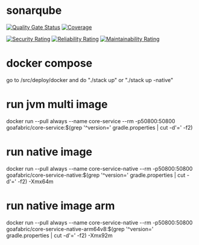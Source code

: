 # sonarqube
[![Quality Gate Status](https://sonarcloud.io/api/project_badges/measure?project=org.goafabric%3Acore-service&metric=alert_status)](https://sonarcloud.io/summary/new_code?id=org.goafabric%3Acore-service)
[![Coverage](https://sonarcloud.io/api/project_badges/measure?project=org.goafabric%3Acore-service&metric=coverage)](https://sonarcloud.io/summary/new_code?id=org.goafabric%3Acore-service)

[![Security Rating](https://sonarcloud.io/api/project_badges/measure?project=org.goafabric%3Acore-service&metric=security_rating)](https://sonarcloud.io/summary/new_code?id=org.goafabric%3Acore-service)
[![Reliability Rating](https://sonarcloud.io/api/project_badges/measure?project=org.goafabric%3Acore-service&metric=reliability_rating)](https://sonarcloud.io/summary/new_code?id=org.goafabric%3Acore-service)
[![Maintainability Rating](https://sonarcloud.io/api/project_badges/measure?project=org.goafabric%3Acore-service&metric=sqale_rating)](https://sonarcloud.io/summary/new_code?id=org.goafabric%3Acore-service)

# docker compose
go to /src/deploy/docker and do "./stack up" or "./stack up -native"

# run jvm multi image
docker run --pull always --name core-service --rm -p50800:50800 goafabric/core-service:$(grep '^version=' gradle.properties | cut -d'=' -f2)

# run native image
docker run --pull always --name core-service-native --rm -p50800:50800 goafabric/core-service-native:$(grep '^version=' gradle.properties | cut -d'=' -f2) -Xmx64m

# run native image arm
docker run --pull always --name core-service-native --rm -p50800:50800 goafabric/core-service-native-arm64v8:$(grep '^version=' gradle.properties | cut -d'=' -f2) -Xmx92m